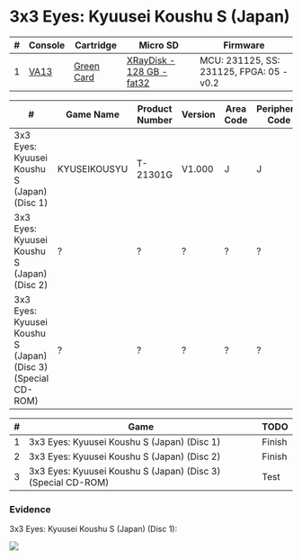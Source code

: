 # 3x3 Eyes: Kyuusei Koushu S (Japan)

| #   | Console                                             | Cartridge                                                                           | Micro SD                                                                                | Firmware                                 |
| --- | --------------------------------------------------- | ----------------------------------------------------------------------------------- | --------------------------------------------------------------------------------------- | ---------------------------------------- |
| 1   | [VA13](../../../../../Info/Consoles/VA13/README.md) | [Green Card](../../../../../Info/Cartridges/RetroGameParadiseStore/1.32F/README.md) | [XRayDisk - 128 GB - fat32](../../../../../Info/SdCards/XRayDisk/128GB/fat32/README.md) | MCU: 231125, SS: 231125, FPGA: 05 - v0.2 |

| #                                                            | Game Name    | Product Number | Version | Area Code | Peripheral Code | Status             | Time Played |
| ------------------------------------------------------------ | ------------ | -------------- | ------- | --------- | --------------- | ------------------ | ----------- |
| 3x3 Eyes: Kyuusei Koushu S (Japan) (Disc 1)                  | KYUSEIKOUSYU | T-21301G       | V1.000  | J         | J               | :heavy_check_mark: | 8 minutes   |
| 3x3 Eyes: Kyuusei Koushu S (Japan) (Disc 2)                  | ?            | ?              | ?       | ?         | ?               | :question:         | N/A         |
| 3x3 Eyes: Kyuusei Koushu S (Japan) (Disc 3) (Special CD-ROM) | ?            | ?              | ?       | ?         | ?               | :question:         | N/A         |

| #   | Game                                                         | TODO   |
| --- | ------------------------------------------------------------ | ------ |
| 1   | 3x3 Eyes: Kyuusei Koushu S (Japan) (Disc 1)                  | Finish |
| 2   | 3x3 Eyes: Kyuusei Koushu S (Japan) (Disc 2)                  | Finish |
| 3   | 3x3 Eyes: Kyuusei Koushu S (Japan) (Disc 3) (Special CD-ROM) | Test   |

### Evidence

3x3 Eyes: Kyuusei Koushu S (Japan) (Disc 1):

[![](https://img.youtube.com/vi/bUDKmsHQFfc/0.jpg)](https://www.youtube.com/watch?v=bUDKmsHQFfc)
